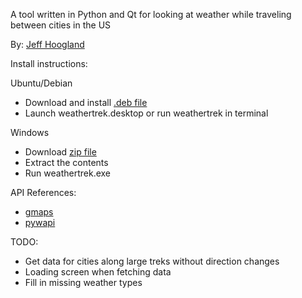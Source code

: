 A tool written in Python and Qt for looking at weather while traveling between cities in the US

By: [Jeff Hoogland](http://www.jeffhoogland.com/)

Install instructions:

Ubuntu/Debian
  - Download and install [.deb file](https://github.com/JeffHoogland/weathertrek/blob/master/Compiled-Packages/weathertrek.deb?raw=true)
  - Launch weathertrek.desktop or run weathertrek in terminal

Windows
  - Download [zip file](https://github.com/JeffHoogland/weathertrek/blob/master/Compiled-Packages/windows.zip?raw=true)
  - Extract the contents
  - Run weathertrek.exe

API References:
- [gmaps](https://github.com/swistakm/python-gmaps)
- [pywapi](https://code.google.com/p/python-weather-api/)

TODO:
- Get data for cities along large treks without direction changes
- Loading screen when fetching data
- Fill in missing weather types
